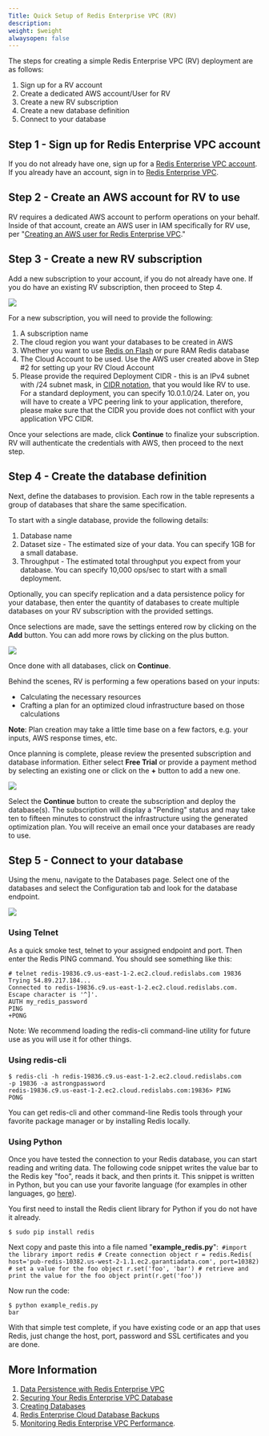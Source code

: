 ```yaml
---
Title: Quick Setup of Redis Enterprise VPC (RV)
description: 
weight: $weight
alwaysopen: false
---
```

The steps for creating a simple Redis Enterprise VPC (RV) deployment are
as follows:

1.  Sign up for a RV account
2.  Create a dedicated AWS account/User for RV
3.  Create a new RV subscription
4.  Create a new database definition
5.  Connect to your database

## Step 1 - Sign up for Redis Enterprise VPC account

If you do not already have one, sign up for a [Redis Enterprise VPC
account](https://app.redislabs.com/#/sign-up/tabs/redis-cloud?product=redis-cloud-private).\
If you already have an account, sign in to [Redis Enterprise
VPC](https://app.redislabs.com/#/login?).

## Step 2 - Create an AWS account for RV to use

RV requires a dedicated AWS account to perform operations on your
behalf. Inside of that account, create an AWS user in IAM specifically
for RV use, per "[Creating an AWS user for Redis Enterprise
VPC](com/rv/how-to/creating-aws-user-redis-cloud-private/)."

## Step 3 - Create a new RV subscription

Add a new subscription to your account, if you do not already have one.
If you do have an existing RV subscription, then proceed to Step 4.

![](/images/rv/new_subscription.png?width=800&height=406)

For a new subscription, you will need to provide the following:

1.  A subscription name
2.  The cloud region you want your databases to be created in AWS
3.  Whether you want to use [Redis on
    Flash](/rs/concepts/memory-architecture/redis-flash/)
    or pure RAM Redis database
4.  The Cloud Account to be used. Use the AWS user created above in Step
    #2 for setting up your RV Cloud Account
5.  Please provide the required Deployment CIDR - this is an IPv4
    subnet with /24 subnet mask, in [CIDR
    notation](https://en.wikipedia.org/wiki/Classless_Inter-Domain_Routing#CIDR_notation),
    that you would like RV to use. For a standard deployment, you can
    specify 10.0.1.0/24. Later on, you will have to create a VPC peering
    link to your application, therefore, please make sure that the CIDR
    you provide does not conflict with your application VPC CIDR.

Once your selections are made, click **Continue** to finalize your
subscription. RV will authenticate the credentials with AWS, then
proceed to the next step.

## Step 4 - Create the database definition

Next, define the databases to provision. Each row in the table
represents a group of databases that share the same specification.

To start with a single database, provide the following details:

1.  Database name
2.  Dataset size - The estimated size of your data. You can specify 1GB
    for a small database.
3.  Throughput - The estimated total throughput you expect from your
    database. You can specify 10,000 ops/sec to start with a small
    deployment.

Optionally, you can specify replication and a data persistence policy
for your database, then enter the quantity of databases to create
multiple databases on your RV subscription with the provided settings.

Once selections are made, save the settings entered row by clicking on
the **Add** button. You can add more rows by clicking on the plus
button.

![](/images/rv/add_database.png?width=800&height=444)

Once done with all databases, click on **Continue**.

Behind the scenes, RV is performing a few operations based on your
inputs:

-   Calculating the necessary resources
-   Crafting a plan for an optimized cloud infrastructure based on those
    calculations

**Note**: Plan creation may take a little time base on a few factors,
e.g. your inputs, AWS response times, etc.

Once planning is complete, please review the presented subscription and
database information. Either select **Free Trial** or provide a payment
method by selecting an existing one or click on the **+** button to add
a new one.

![](/images/rv/review_create.png?width=800&height=594)

Select the **Continue** button to create the subscription and deploy the
database(s). The subscription will display a "Pending" status and may
take ten to fifteen minutes to construct the infrastructure using the
generated optimization plan. You will receive an email once your
databases are ready to use.

## Step 5 - Connect to your database

Using the menu, navigate to the Databases page. Select one of the
databases and select the Configuration tab and look for the database
endpoint.

![](/images/rv/connect_to_database.png?width=800&height=599)

### Using Telnet

As a quick smoke test, telnet to your assigned endpoint and port. Then
enter the Redis PING command. You should see something like this:

``` {style="border: 2px solid #ddd; background-color: #333; color: #fff; padding: 10px; -webkit-font-smoothing: auto;"}
# telnet redis-19836.c9.us-east-1-2.ec2.cloud.redislabs.com 19836
Trying 54.89.217.184...
Connected to redis-19836.c9.us-east-1-2.ec2.cloud.redislabs.com.
Escape character is '^]'.
AUTH my_redis_password
PING
+PONG
```

Note: We recommend loading the redis-cli command-line utility for future
use as you will use it for other things.

### Using redis-cli

``` {style="border: 2px solid #ddd; background-color: #333; color: #fff; padding: 10px; -webkit-font-smoothing: auto;"}
$ redis-cli -h redis-19836.c9.us-east-1-2.ec2.cloud.redislabs.com 
-p 19836 -a astrongpassword
redis-19836.c9.us-east-1-2.ec2.cloud.redislabs.com:19836> PING
PONG
```

You can get redis-cli and other command-line Redis tools through your
favorite package manager or by installing Redis locally.

### Using Python

Once you have tested the connection to your Redis database, you can
start reading and writing data. The following code snippet writes the
value bar to the Redis key "foo", reads it back, and then prints it.
This snippet is written in Python, but you can use your favorite
language (for examples in other languages, go
[here](/resources/how-to-redis-enterprise/)).

You first need to install the Redis client library for Python if you do
not have it already.

``` {style="border: 2px solid #ddd; background-color: #333; color: #fff; padding: 10px; -webkit-font-smoothing: auto;"}
$ sudo pip install redis
```

Next copy and paste this into a file named
"**example\_redis.py**":` #import the library import redis # Create connection object r = redis.Redis( host='pub-redis-10382.us-west-2-1.1.ec2.garantiadata.com', port=10382) # set a value for the foo object r.set('foo', 'bar') # retrieve and print the value for the foo object print(r.get('foo'))`

Now run the code:

``` {style="border: 2px solid #ddd; background-color: #333; color: #fff; padding: 10px; -webkit-font-smoothing: auto;"}
$ python example_redis.py
bar
```

With that simple test complete, if you have existing code or an app that
uses Redis, just change the host, port, password and SSL certificates
and you are done.

## More Information

1.  [Data Persistence with Redis Enterprise
    VPC](/rv/concepts/data-persistence/)
2.  [Securing Your Redis Enterprise VPC
    Database](/rv/administration/configure/securing-your-database/)
3.  [Creating
    Databases](/rv/administration/setup-and-editing/creating-databases/)
4.  [Redis Enterprise Cloud Database
    Backups](/rv/administration/configure/backups/)
5.  [Monitoring Redis Enterprise VPC
    Performance](/rv/administration/configure/monitoring-performance/).
